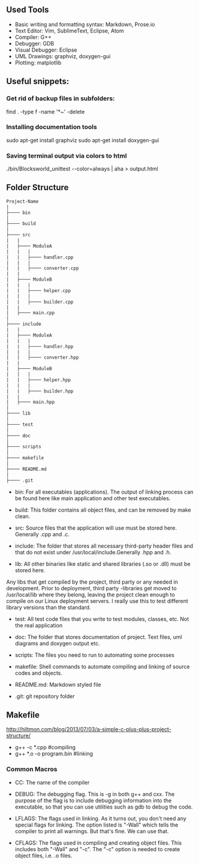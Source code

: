 ## Used Tools
- Basic writing and formatting syntax: Markdown, Prose.io
- Text Editor: Vim, SublimeText, Eclipse, Atom
- Compiler: G++
- Debugger: GDB
- Visual Debugger: Eclipse
- UML Drawings: graphviz, doxygen-gui
- Plotting: matplotlib


## Useful snippets:
### Get rid of backup files in subfolders:
  find . -type f -name '*~' -delete

### Installing documentation tools
  sudo apt-get install graphviz
  sudo apt-get install doxygen-gui

### Saving terminal output via colors to html
  ./bin/Blocksworld_unittest --color=always | aha  > output.html

## Folder Structure

 ```html
Project-Name  
| 
├──── bin 
│ 
├──── build 
│ 
├──── src  
|   | 
|   ├──── ModuleA 
|   |   |
|   |   ├──── handler.cpp 
|   |   | 
|   |   ├──── converter.cpp 
|   |  
|   ├──── ModuleB  
|   |   |
|   |   ├──── helper.cpp
|   |   |
|   |   ├──── builder.cpp
|   |   
|   ├──── main.cpp  
│
├──── include
|   | 
|   ├──── ModuleA
|   |   |
|   |   ├──── handler.hpp
|   |   |
|   |   ├──── converter.hpp
|   |   
|   ├──── ModuleB
|   |   |
|   |   ├──── helper.hpp
|   |   |
|   |   ├──── builder.hpp
|   |   
|   ├──── main.hpp
│
├──── lib
│
├──── test
│
├──── doc
│
├──── scripts
│
├──── makefile
│
├──── README.md
│
├──── .git
```

- bin: For all executables (applications). The output of linking process can be found here like main application and other test executables.

- build: This folder contains all object files, and can be removed by make clean.

- src: Source files that the application will use must be stored here. Generally .cpp and .c.

- include: The folder that stores all necessary third-party header files and that do not exist under /usr/local/include.Generally .hpp and .h.

- lib: All other binaries like static and shared libraries (.so or .dll) must be stored here.

Any libs that get compiled by the project, third party or any needed in development. Prior to deployment, third party -libraries get moved to /usr/local/lib where they belong, leaving the project clean enough to compile on our Linux deployment servers. I really use this to test different library versions than the standard.

- test: All test code files that you write to test modules, classes, etc. Not the real application

- doc: The folder that stores documentation of project. Text files, uml diagrams and doxygen output etc. 

- scripts: The files you need to run to automating some processes

- makefile: Shell commands to automate compiling and linking of source codes and objects.

- README.md: Markdown styled file

- .git: git repository folder


## Makefile

http://hiltmon.com/blog/2013/07/03/a-simple-c-plus-plus-project-structure/

- g++ -c *.cpp #compiling
- g++ *.o -o program.bin #linking 


### Common Macros
- CC: The name of the compiler

- DEBUG: The debugging flag. This is -g in both g++ and cxx. The purpose of the flag is to include debugging information into the executable, so that you can use utilities such as gdb to debug the code.

- LFLAGS: The flags used in linking. As it turns out, you don't need any special flags for linking. The option listed is "-Wall" which tells the compiler to print all warnings. But that's fine. We can use that.

- CFLAGS: The flags used in compiling and creating object files. This includes both "-Wall" and "-c". The "-c" option is needed to create object files, i.e. .o files.

